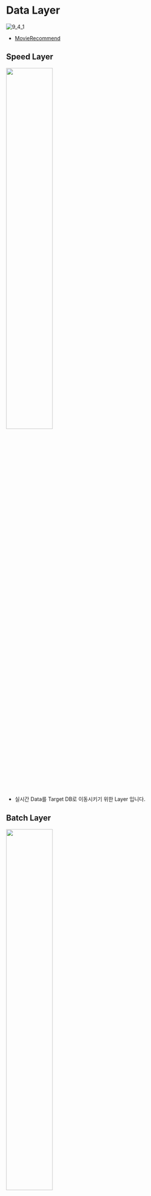 # Data Layer

![9_4_1](./images/9_4_1.png)

- [MovieRecommend](https://github.com/ehddnr301/MovieRecommend)

## Speed Layer

<img src="./images/9_4_2.png" style="width: 50%">

- 실시간 Data를 Target DB로 이동시키기 위한 Layer 입니다.

## Batch Layer

<img src="./images/9_4_3.png" style="width: 50%">

- Speed Layer에서 이동시킨 실시간 데이터를 보정하기위한 Layer 입니다.